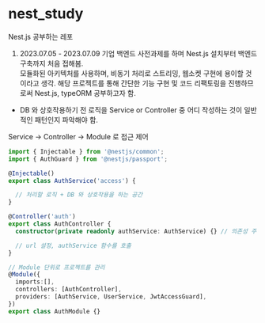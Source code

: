 # nest_study
Nest.js 공부하는 레포   
1. 2023.07.05 - 2023.07.09
기업 백엔드 사전과제를 하며 Nest.js 설치부터 백엔드 구축까지 처음 접해봄.    
모듈화된 아키텍처를 사용하며, 비동기 처리로 스트리밍, 웹소켓 구현에 용이할 것이라고 생각.
해당 프로젝트를 통해 간단한 기능 구현 및 코드 리팩토링을 진행하므로써 Nest.js, typeORM 공부하고자 함.
+ DB 와 상호작용하기 전 로직을 Service or Controller 중 어디 작성하는 것이 일반적인 패턴인지 파악해야 함. 

Service -> Controller -> Module 로 접근 제어   

```typescript
import { Injectable } from '@nestjs/common';
import { AuthGuard } from '@nestjs/passport';

@Injectable()
export class AuthService('access') {

  // 처리할 로직 + DB 와 상호작용을 하는 공간
}
```
 
```typescript
@Controller('auth')
export class AuthController {
  constructor(private readonly authService: AuthService) {} // 의존성 주입

  // url 설정, authService 함수를 호출
}
```
```typescript
// Module 단위로 프로젝트를 관리
@Module({
  imports:[],
  controllers: [AuthController],
  providers: [AuthService, UserService, JwtAccessGuard],
})
export class AuthModule {}
```

